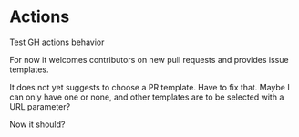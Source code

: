 # Actions

Test GH actions behavior

For now it welcomes contributors on new pull requests and provides issue templates.

It does not yet suggests to choose a PR template. Have to fix that. Maybe I can only have one or none, and other templates are to be selected with a URL parameter?

Now it should?
